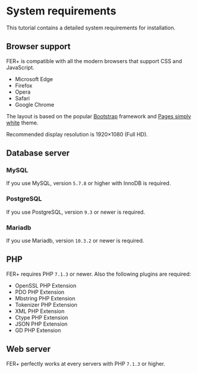 # System requirements

This tutorial contains a detailed system requirements for installation.

## Browser support

FER+ is compatible with all the modern browsers that support CSS and JavaScript.

- Microsoft Edge
- Firefox
- Opera
- Safari
- Google Chrome

The layout is based on the popular [Bootstrap](https://getbootstrap.com/) framework and [Pages simply white](http://pages.revox.io/dashboard/4.0.0/html/simply_white/index.html) theme. 

Recommended display resolution is 1920×1080 (Full HD).

## Database server

### MySQL

If you use MySQL, version `5.7.8` or higher with InnoDB is required.

### PostgreSQL

If you use PostgreSQL, version `9.3` or newer is required.

### Mariadb

If you use Mariadb, version `10.3.2` or newer is required.

## PHP

FER+ requires PHP `7.1.3` or newer. Also the following plugins are required:

- OpenSSL PHP Extension
- PDO PHP Extension
- Mbstring PHP Extension
- Tokenizer PHP Extension
- XML PHP Extension
- Ctype PHP Extension
- JSON PHP Extension
- GD PHP Extension

## Web server

FER+ perfectly works at every servers with PHP `7.1.3` or higher.